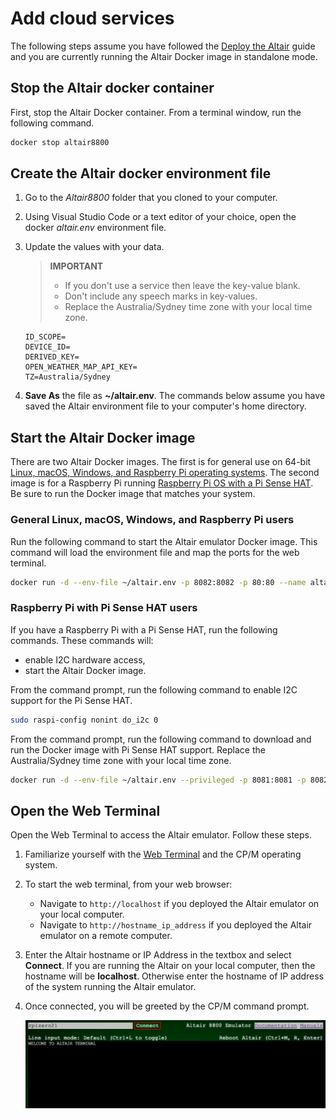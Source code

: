 # Add cloud services

The following steps assume you have followed the [Deploy the Altair](../50-Deploy-Altair.md) guide and you are currently running the Altair Docker image in standalone mode.

## Stop the Altair docker container

First, stop the Altair Docker container. From a terminal window, run the following command.

```bash
docker stop altair8800
```

## Create the Altair docker environment file

1. Go to the *Altair8800* folder that you cloned to your computer.
1. Using Visual Studio Code or a text editor of your choice, open the docker *altair.env* environment file.
1. Update the values with your data.

    > **IMPORTANT**
    >
    > - If you don't use a service then leave the key-value blank.
    > - Don't include any speech marks in key-values.
    > - Replace the Australia/Sydney time zone with your local time zone.

    ```env
    ID_SCOPE=
    DEVICE_ID=
    DERIVED_KEY=
    OPEN_WEATHER_MAP_API_KEY=
    TZ=Australia/Sydney
    ```

1. **Save As** the file as **~/altair.env**. The commands below assume you have saved the Altair environment file to your computer's home directory.

## Start the Altair Docker image

There are two Altair Docker images. The first is for general use on 64-bit [Linux, macOS, Windows, and Raspberry Pi operating systems](#general-linux-macos-windows-and-raspberry-pi-users). The second image is for a Raspberry Pi running [Raspberry Pi OS with a Pi Sense HAT](#raspberry-pi-with-pi-sense-hat-users). Be sure to run the Docker image that matches your system.

### General Linux, macOS, Windows, and Raspberry Pi users

Run the following command to start the Altair emulator Docker image. This command will load the environment file and map the ports for the web terminal.

```bash
docker run -d --env-file ~/altair.env -p 8082:8082 -p 80:80 --name altair8800 --rm glovebox/altair8800:latest
```

### Raspberry Pi with Pi Sense HAT users

If you have a Raspberry Pi with a Pi Sense HAT, run the following commands.  These commands will:

- enable I2C hardware access,
- start the Altair Docker image.

From the command prompt, run the following command to enable I2C support for the Pi Sense HAT.

```bash
sudo raspi-config nonint do_i2c 0
```

From the command prompt, run the following command to download and run the Docker image with Pi Sense HAT support. Replace the Australia/Sydney time zone with your local time zone.

```bash
docker run -d --env-file ~/altair.env --privileged -p 8081:8081 -p 8082:8082 -p 80:80 --name altair8800 --rm glovebox/altair8800-pisense:latest
```

## Open the Web Terminal

Open the Web Terminal to access the Altair emulator. Follow these steps.

1. Familiarize yourself with the [Web Terminal](../../start/20-Web-Terminal.md) and the CP/M operating system.
1. To start the web terminal, from your web browser:
    * Navigate to `http://localhost` if you deployed the Altair emulator on your local computer.
    * Navigate to `http://hostname_ip_address` if you deployed the Altair emulator on a remote computer.
1. Enter the Altair hostname or IP Address in the textbox and select **Connect**. If you are running the Altair on your local computer, then the hostname will be **localhost**. Otherwise enter the hostname of IP address of the system running the Altair emulator.
1. Once connected, you will be greeted by the CP/M command prompt.

    ![The image shows the web terminal](img/web_terminal.png)
